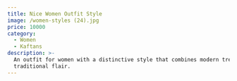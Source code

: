 ```yaml
---
title: Nice Women Outfit Style
image: /women-styles (24).jpg
price: 10000
category:
  - Women
  - Kaftans
description: >-
  An outfit for women with a distinctive style that combines modern trends with
  traditional flair.
---
```


